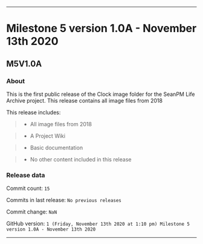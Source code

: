 
***

# Milestone 5 version 1.0A - November 13th 2020

## M5V1.0A

### About

This is the first public release of the Clock image folder for the SeanPM Life Archive project. This release contains all image files from 2018

This release includes:

> * All image files from 2018

> * A Project Wiki

> * Basic documentation

> * No other content included in this release

### Release data

Commit count: `15`

Commits in last release: `No previous releases`

Commit change: `NaN`

GitHub version: `1 (Friday, November 13th 2020 at 1:10 pm) Milestone 5 version 1.0A - November 13th 2020`

***
